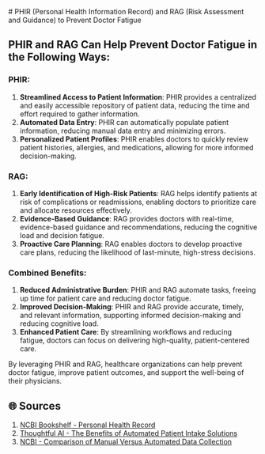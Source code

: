 <response>
# PHIR (Personal Health Information Record) and RAG (Risk Assessment and Guidance) to Prevent Doctor Fatigue

## PHIR and RAG Can Help Prevent Doctor Fatigue in the Following Ways:

### PHIR:
1. **Streamlined Access to Patient Information**: PHIR provides a centralized and easily accessible repository of patient data, reducing the time and effort required to gather information.
2. **Automated Data Entry**: PHIR can automatically populate patient information, reducing manual data entry and minimizing errors.
3. **Personalized Patient Profiles**: PHIR enables doctors to quickly review patient histories, allergies, and medications, allowing for more informed decision-making.

### RAG:
1. **Early Identification of High-Risk Patients**: RAG helps identify patients at risk of complications or readmissions, enabling doctors to prioritize care and allocate resources effectively.
2. **Evidence-Based Guidance**: RAG provides doctors with real-time, evidence-based guidance and recommendations, reducing the cognitive load and decision fatigue.
3. **Proactive Care Planning**: RAG enables doctors to develop proactive care plans, reducing the likelihood of last-minute, high-stress decisions.

### Combined Benefits:
1. **Reduced Administrative Burden**: PHIR and RAG automate tasks, freeing up time for patient care and reducing doctor fatigue.
2. **Improved Decision-Making**: PHIR and RAG provide accurate, timely, and relevant information, supporting informed decision-making and reducing cognitive load.
3. **Enhanced Patient Care**: By streamlining workflows and reducing fatigue, doctors can focus on delivering high-quality, patient-centered care.

By leveraging PHIR and RAG, healthcare organizations can help prevent doctor fatigue, improve patient outcomes, and support the well-being of their physicians.

## 🌐 Sources
1. [NCBI Bookshelf - Personal Health Record](https://www.ncbi.nlm.nih.gov/books/NBK557757/)
2. [Thoughtful AI - The Benefits of Automated Patient Intake Solutions](https://www.thoughtful.ai/blog/the-benefits-of-automated-patient-intake-solutions)
3. [NCBI - Comparison of Manual Versus Automated Data Collection](https://www.ncbi.nlm.nih.gov/pmc/articles/PMC3644815/)
</response>